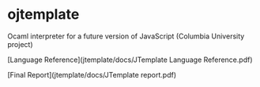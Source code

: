 # ojtemplate
Ocaml interpreter for a future version of JavaScript (Columbia University project)

[Language Reference](jtemplate/docs/JTemplate Language Reference.pdf)

[Final Report](jtemplate/docs/JTemplate report.pdf)





